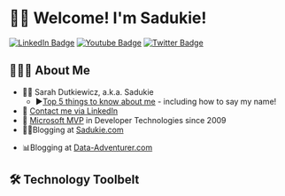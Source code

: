 # 👋🏻 Welcome! I'm Sadukie!

<div id="badges">
  <a href="https://linkedin.com/in/sadukie"><img src="https://img.shields.io/badge/LinkedIn-blue?style=for-the-badge&logo=linkedin&logoColor=white" alt="LinkedIn Badge"/></a>
  <a href="https://youtube.com/sadukie"><img src="https://img.shields.io/badge/YouTube-red?style=for-the-badge&logo=youtube&logoColor=white" alt="Youtube Badge"/></a>
  <a href="https://twitter.com/sadukie"><img src="https://img.shields.io/badge/Twitter-blue?style=for-the-badge&logo=twitter&logoColor=white" alt="Twitter Badge"/></a>
</div>

## 👩🏻‍💻 About Me

- 👩🏻 Sarah Dutkiewicz, a.k.a. Sadukie
    - ▶️[Top 5 things to know about me](https://www.youtube.com/watch?v=h25u7zWUwoQ) - including how to say my name!
- 🤝 [Contact me via LinkedIn](https://linkedin.com/in/sadukie)
- 🏅 [Microsoft MVP](https://mvp.microsoft.com/en-us/PublicProfile/4025435?fullName=Sarah%20E%20Dutkiewicz) in Developer Technologies since 2009
- ✍🏻Blogging at [Sadukie.com](https://www.sadukie.com)

<!-- SADUKIE-BLOG-POST:START -->
<!-- SADUKIE-BLOG-POST:END -->

- 📊Blogging at [Data-Adventurer.com](https://www.data-adventurer.com)

<!-- DA-BLOG-POST:START -->
<!-- DA-BLOG-POST:END -->

## 🛠️ Technology Toolbelt
